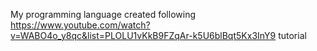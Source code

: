 My programming language created following https://www.youtube.com/watch?v=WABO4o_y8qc&list=PLOLU1vKkB9FZqAr-k5U6blBqt5Kx3InY9 tutorial
